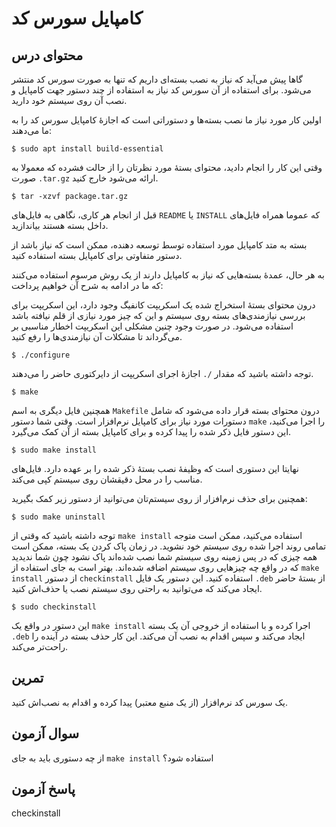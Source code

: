 # کامپایل سورس کد

## محتوای درس

گاها پیش می‌آید که نیاز به نصب بسته‌ای داریم که تنها به صورت سورس کد منتشر می‌شود‌.
برای استفاده از آن سورس کد نیاز به استفاده از چند دستور جهت کامپایل و نصب آن روی
سیستم خود دارید.

اولین کار مورد نیاز ما نصب بسته‌ها و دستوراتی است که اجازهٔ کامپایل سورس کد را به
ما می‌دهند:

```
$ sudo apt install build-essential
```

وقتی این کار را انجام دادید‌، محتوای بستهٔ مورد نظر‌تان را از حالت فشرده که معمولا
به صورت `‎.tar.gz` ارائه می‌شود خارج کنید.

```
$ tar -xzvf package.tar.gz
```

قبل از انجام هر کاری‌، نگاهی به فایل‌های `README` یا `INSTALL` که عموما همراه
فایل‌های داخل بسته هستند بیاندازید.

بسته به متد کامپایل مورد استفاده توسط توسعه دهنده‌، ممکن است که نیاز باشد از
دستور متفاوتی برای کامپایل بسته استفاده کنید.

به هر حال‌، عمدهٔ بسته‌هایی که نیاز به کامپایل دارند از یک روش مرسوم استفاده می‌کنند
که ما در ادامه به شرح آن خواهیم پرداخت:

درون محتوای بستهٔ استخراج شده یک اسکریپت کانفیگ وجود دارد‌، این اسکریپت برای بررسی
نیازمندی‌های بسته روی سیستم و این که چیز مورد نیازی از قلم نیافته باشد استفاده
می‌شود. در صورت وجود چنین مشکلی این اسکریپت اخطار مناسبی بر می‌گرداند تا مشکلات آن
نیازمندی‌ها را رفع کنید.

```
$ ./configure
```

توجه داشته باشید که مقدار `/.` اجازهٔ اجرای اسکریپت از دایرکتوری حاضر را می‌دهند. 

```
$ make
```

همچنین فایل دیگری به اسم `Makefile` درون محتوای بسته قرار داده می‌شود که شامل
دستورات مورد نیاز برای کامپایل نرم‌افزار است. وقتی شما دستور `make` را اجرا
می‌کنید‌، این دستور فایل ذکر شده را پیدا کرده و برای کامپایل بسته از آن کمک می‌گیرد. 

```
$ sudo make install
```

نهایتا این دستوری است که وظیفهٔ نصب بستهٔ ذکر شده را بر عهده دارد. فایل‌های مناسب
را در محل دقیقشان روی سیستم کپی می‌کند.

همچنین برای حذف نرم‌افزار از روی سیستم‌تان می‌توانید از دستور زیر کمک بگیرید:

```
$ sudo make uninstall
```

توجه داشته باشید که وقتی از `make install` استفاده می‌کنید‌، ممکن است متوجه تمامی
روند اجرا شده روی سیستم خود نشوید. در زمان پاک کردن یک بسته، ممکن است همه چیزی
که در پس زمینه روی سیستم شما نصب شده‌اند پاک نشود چون شما ندیدید که در واقع چه
چیز‌هایی روی سیستم اضافه شده‌اند. بهتر است به جای استفاده از `make install` از
دستور `checkinstall` استفاده کنید. این دستور یک فایل `‎.deb` از بستهٔ حاضر ایجاد
می‌کند که می‌توانید به راحتی روی سیستم نصب یا حذف‌اش کنید.

```
$ sudo checkinstall
``` 

این دستور در واقع یک `make install` اجرا کرده و با استفاده از خروجی آن یک بسته
`‎.deb` ایجاد می‌کند و سپس اقدام به نصب آن می‌کند. این کار حذف بسته در آینده را
راحت‌تر می‌کند.

## تمرین

یک سورس کد نرم‌افزار (از یک منبع معتبر) پیدا کرده و اقدام به نصب‌اش کنید. 

## سوال آزمون

از چه دستوری باید به جای `make install` استفاده شود؟

## پاسخ آزمون

checkinstall
